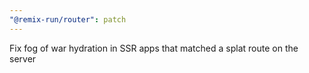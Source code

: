 ```yaml
---
"@remix-run/router": patch
---
```


Fix fog of war hydration in SSR apps that matched a splat route on the server
